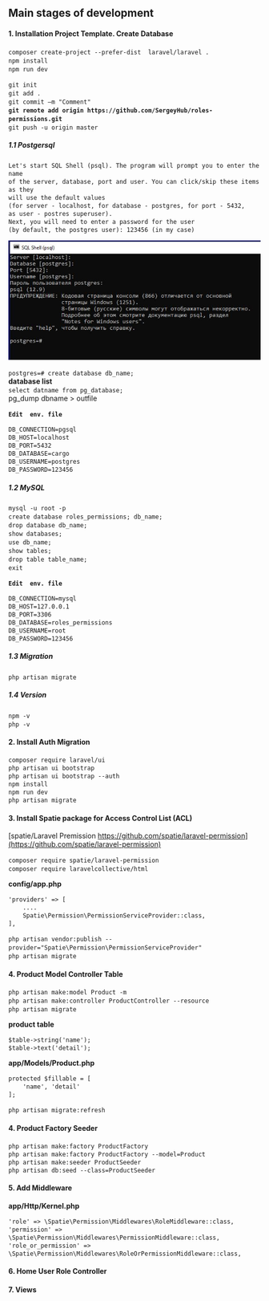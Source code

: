 ## Main stages of development

#### 1. Installation Project Template. Create Database

`composer create-project --prefer-dist  laravel/laravel .`   
`npm install`  
`npm run dev`  

`git init`  
`git add .`  
`git commit –m "Comment"`  
**`git remote add origin https://github.com/SergeyHub/roles-permissions.git`**  
`git push -u origin master`  

##### 1.1 Postgersql
```
Let's start SQL Shell (psql). The program will prompt you to enter the name    
of the server, database, port and user. You can click/skip these items as they  
will use the default values   
(for server - localhost, for database - postgres, for port - 5432,  
as user - postres superuser). 
Next, you will need to enter a password for the user   
(by default, the postgres user): 123456 (in my case)  
```

![Screenshot](readme/psql.JPG)   

`postgres=# create database db_name;`  
  **database list**  
`select datname from pg_database;`   
pg_dump dbname > outfile 

**`Edit  env. file`**    
```
DB_CONNECTION=pgsql
DB_HOST=localhost
DB_PORT=5432
DB_DATABASE=cargo
DB_USERNAME=postgres
DB_PASSWORD=123456
```
##### 1.2 MySQL

`mysql -u root -p`  
`create database roles_permissions; db_name;`  
`drop database db_name;`   
`show databases;`  
`use db_name;`  
`show tables;`   
`drop table table_name;`  
`exit`  

**`Edit  env. file`**   
```
DB_CONNECTION=mysql
DB_HOST=127.0.0.1
DB_PORT=3306
DB_DATABASE=roles_permissions
DB_USERNAME=root
DB_PASSWORD=123456
```
##### 1.3 Migration

`php artisan migrate`  

##### 1.4 Version
`npm -v`  
`php -v`
#### 2. Install Auth Migration
```
composer require laravel/ui
php artisan ui bootstrap   
php artisan ui bootstrap --auth
npm install
npm run dev
php artisan migrate
```
#### 3. Install Spatie package for Access Control List (ACL)
[spatie/Laravel Premission https://github.com/spatie/laravel-permission](https://github.com/spatie/laravel-permission)   

`composer require spatie/laravel-permission`  
`composer require laravelcollective/html`  

**config/app.php**

```
'providers' => [
	....
	Spatie\Permission\PermissionServiceProvider::class,
],
```
`php artisan vendor:publish --provider="Spatie\Permission\PermissionServiceProvider"`  
`php artisan migrate`

#### 4. Product Model Controller Table
`php artisan make:model Product -m`  
`php artisan make:controller ProductController --resource`  
`php artisan migrate`

**product table**
```
$table->string('name');
$table->text('detail');
```

**app/Models/Product.php**
```
protected $fillable = [
    'name', 'detail'
];
```
`php artisan migrate:refresh`  
#### 4. Product Factory Seeder
```
php artisan make:factory ProductFactory
php artisan make:factory ProductFactory --model=Product
php artisan make:seeder ProductSeeder
php artisan db:seed --class=ProductSeeder
```
#### 5. Add Middleware

**app/Http/Kernel.php**
```
'role' => \Spatie\Permission\Middlewares\RoleMiddleware::class,
'permission' => \Spatie\Permission\Middlewares\PermissionMiddleware::class,
'role_or_permission' => \Spatie\Permission\Middlewares\RoleOrPermissionMiddleware::class,
```

#### 6. Home User Role Controller
#### 7. Views 
